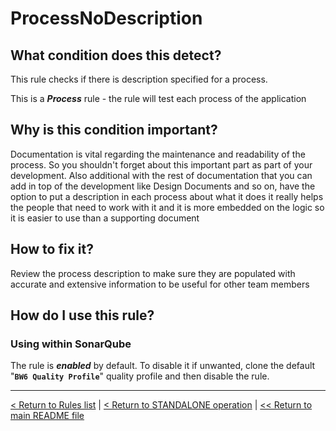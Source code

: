 # ProcessNoDescription

## What condition does this detect?

This rule checks if there is description specified for a process.

This is a ***Process*** rule - the rule will test each process of the application

## Why is this condition important?

Documentation is vital regarding the maintenance and readability of the process. So you shouldn't forget about this important part as part of your development. Also additional with the rest of documentation that you can add in top of the development like Design Documents and so on, have the option to put a description in each process about what it does it really helps the people that need to work with it and it is more embedded on the logic so it is easier to use than a supporting document

## How to fix it?

Review the process description to make sure they are populated with accurate and extensive information to be useful for other team members

## How do I use this rule?

### Using within SonarQube

The rule is **_enabled_** by default. To disable it if unwanted, clone the default "**`BW6 Quality Profile`**" quality profile and then disable the rule.

---
[< Return to Rules list](./RULES.md) | [< Return to STANDALONE operation](../STANDALONE.md) | [<< Return to main README file](../../README.md)
